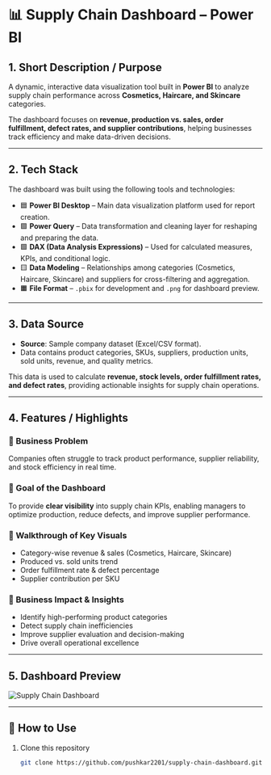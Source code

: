 # 📊 Supply Chain Dashboard – Power BI  

## 1. Short Description / Purpose  
A dynamic, interactive data visualization tool built in **Power BI** to analyze supply chain performance across **Cosmetics, Haircare, and Skincare** categories.  

The dashboard focuses on **revenue, production vs. sales, order fulfillment, defect rates, and supplier contributions**, helping businesses track efficiency and make data-driven decisions.  

---

## 2. Tech Stack  
The dashboard was built using the following tools and technologies:  

- 🟦 **Power BI Desktop** – Main data visualization platform used for report creation.  
- 🟪 **Power Query** – Data transformation and cleaning layer for reshaping and preparing the data.  
- 🟩 **DAX (Data Analysis Expressions)** – Used for calculated measures, KPIs, and conditional logic.  
- 🟨 **Data Modeling** – Relationships among categories (Cosmetics, Haircare, Skincare) and suppliers for cross-filtering and aggregation.  
- 🟧 **File Format** – `.pbix` for development and `.png` for dashboard preview.  

---

## 3. Data Source  
- **Source**: Sample company dataset (Excel/CSV format).  
- Data contains product categories, SKUs, suppliers, production units, sold units, revenue, and quality metrics.  

This data is used to calculate **revenue, stock levels, order fulfillment rates, and defect rates**, providing actionable insights for supply chain operations.  

---

## 4. Features / Highlights  

### 🔹 Business Problem  
Companies often struggle to track product performance, supplier reliability, and stock efficiency in real time.  

### 🔹 Goal of the Dashboard  
To provide **clear visibility** into supply chain KPIs, enabling managers to optimize production, reduce defects, and improve supplier performance.  

### 🔹 Walkthrough of Key Visuals  
- Category-wise revenue & sales (Cosmetics, Haircare, Skincare)  
- Produced vs. sold units trend  
- Order fulfillment rate & defect percentage  
- Supplier contribution per SKU  

### 🔹 Business Impact & Insights  
- Identify high-performing product categories  
- Detect supply chain inefficiencies  
- Improve supplier evaluation and decision-making  
- Drive overall operational excellence  

---

## 5. Dashboard Preview  

![Supply Chain Dashboard](./supply_chain_dashboard_powerbi.png)  

---

## 🚀 How to Use  
1. Clone this repository  
   ```bash
   git clone https://github.com/pushkar2201/supply-chain-dashboard.git
